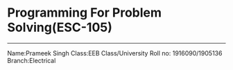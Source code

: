 # Programming For Problem Solving(ESC-105)
-----
Name:Prameek Singh
Class:EEB
Class/University Roll no: 1916090/1905136
Branch:Electrical
